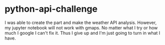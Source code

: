 # python-api-challenge

I was able to create the part and make the weather API analysis. However, my jupyter notebook will not work with gmaps. No matter what I try or how much I google I can't fix it. Thus I give up and I'm just going to turn in what I have.